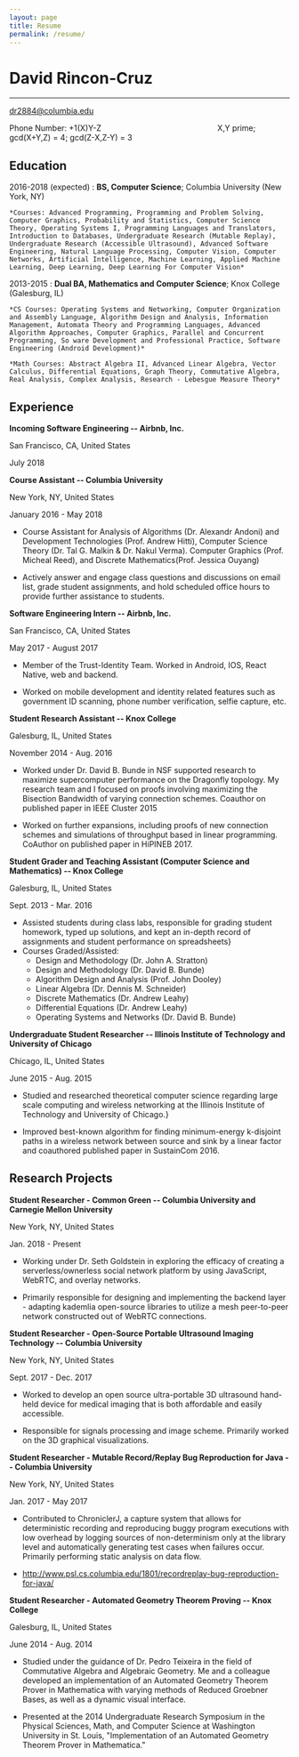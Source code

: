 ```yaml
---
layout: page
title: Resume
permalink: /resume/
---
```


David Rincon-Cruz
============

-------------------
dr2884@columbia.edu

Phone Number: +1(X)Y-Z
&nbsp;&nbsp;&nbsp;&nbsp;&nbsp;&nbsp;&nbsp;&nbsp;&nbsp;&nbsp;&nbsp;&nbsp;
&nbsp;&nbsp;&nbsp;&nbsp;&nbsp;&nbsp;&nbsp;&nbsp;&nbsp;&nbsp;&nbsp;&nbsp;
&nbsp;&nbsp;&nbsp;&nbsp;&nbsp;&nbsp;&nbsp;&nbsp;&nbsp;&nbsp;&nbsp;&nbsp;
&nbsp;&nbsp;&nbsp;&nbsp;&nbsp;&nbsp;&nbsp;&nbsp;&nbsp;&nbsp;&nbsp;&nbsp;
X,Y prime; gcd(X+Y,Z) = 4; gcd(Z-X,Z-Y) = 3

Education
---------

2016-2018 (expected)
:   **BS, Computer Science**; Columbia University (New York, NY)

    *Courses: Advanced Programming, Programming and Problem Solving, Computer Graphics, Probability and Statistics, Computer Science Theory, Operating Systems I, Programming Languages and Translators, Introduction to Databases, Undergraduate Research (Mutable Replay), Undergraduate Research (Accessible Ultrasound), Advanced Software Engineering, Natural Language Processing, Computer Vision, Computer Networks, Artificial Intelligence, Machine Learning, Applied Machine Learning, Deep Learning, Deep Learning For Computer Vision*

2013-2015
:   **Dual BA, Mathematics and Computer Science**; Knox College (Galesburg, IL)

    *CS Courses: Operating Systems and Networking, Computer Organization and Assembly Language, Algorithm Design and Analysis, Information Management, Automata Theory and Programming Languages, Advanced Algorithm Approaches, Computer Graphics, Parallel and Concurrent Programming, So ware Development and Professional Practice, Software Engineering (Android Development)*

    *Math Courses: Abstract Algebra II, Advanced Linear Algebra, Vector Calculus, Differential Equations, Graph Theory, Commutative Algebra, Real Analysis, Complex Analysis, Research - Lebesgue Measure Theory*

Experience
----------

**Incoming Software Engineering -- Airbnb, Inc.**

San Francisco, CA, United States

July 2018

**Course Assistant -- Columbia University**

New York, NY, United States

January 2016 - May 2018

* Course Assistant for Analysis of Algorithms (Dr. Alexandr Andoni) and Development Technologies (Prof. Andrew Hitti), Computer Science Theory (Dr. Tal G. Malkin & Dr. Nakul Verma). Computer Graphics (Prof. Micheal Reed), and Discrete Mathematics(Prof. Jessica Ouyang)

* Actively answer and engage class questions and discussions on email list, grade student assignments, and hold scheduled office hours to provide further assistance to students.

**Software Engineering Intern -- Airbnb, Inc.**

San Francisco, CA, United States

May 2017 - August 2017

* Member of the Trust-Identity Team. Worked in Android, IOS, React Native, web and backend.

* Worked on mobile development and identity related features such as government ID scanning, phone number verification, selfie capture, etc.

**Student Research Assistant -- Knox College**

Galesburg, IL, United States

November 2014 - Aug. 2016

* Worked under Dr. David B. Bunde in NSF supported research to maximize supercomputer performance on the Dragonfly topology. My research team and I focused on proofs involving maximizing the Bisection Bandwidth of varying connection schemes. Coauthor on published paper in IEEE Cluster 2015

* Worked on further expansions, including proofs of new connection schemes and simulations of throughput based in linear programming. CoAuthor on published paper in HiPINEB 2017.

**Student Grader and Teaching Assistant (Computer Science and Mathematics) -- Knox College**

Galesburg, IL, United States

Sept. 2013 - Mar. 2016

* Assisted students during class labs, responsible for grading student homework, typed up solutions, and kept an in-depth record of assignments and student performance on spreadsheets}
* Courses Graded/Assisted:
  * Design and Methodology (Dr. John A. Stratton)
  * Design and Methodology (Dr. David B. Bunde)
  * Algorithm Design and Analysis (Prof. John Dooley)
  * Linear Algebra (Dr. Dennis M. Schneider)
  * Discrete Mathematics (Dr. Andrew Leahy)
  * Differential Equations (Dr. Andrew Leahy)
  * Operating Systems and Networks (Dr. David B. Bunde)

**Undergraduate Student Researcher -- Illinois Institute of Technology and University of Chicago**

Chicago, IL, United States

June 2015 - Aug. 2015

* Studied and researched theoretical computer science regarding large scale computing and wireless networking at the Illinois Institute of Technology and University of Chicago.}

* Improved best-known  algorithm for finding minimum-energy k-disjoint paths in a wireless network between source and sink by a linear factor and coauthored published paper in SustainCom 2016.


Research Projects
--------------------

**Student Researcher - Common Green -- Columbia University and Carnegie Mellon University**

New York, NY, United States

Jan. 2018 - Present

* Working under Dr. Seth Goldstein in exploring the efficacy of creating a serverless/ownerless social network platform by using JavaScript, WebRTC, and overlay networks.

* Primarily responsible for designing and implementing the backend layer - adapting kademlia open-source libraries to utilize a mesh peer-to-peer network constructed out of WebRTC connections.

**Student Researcher - Open-Source Portable Ultrasound Imaging Technology -- Columbia University**

New York, NY, United States

Sept. 2017 - Dec. 2017

* Worked to develop an open source ultra-portable 3D ultrasound hand-held device for medical imaging that is both affordable and easily accessible.

* Responsible for signals processing and image scheme. Primarily worked on the 3D graphical visualizations.

**Student Researcher - Mutable Record/Replay Bug Reproduction for Java -- Columbia University**

New York, NY, United States

Jan. 2017 - May 2017

* Contributed to ChroniclerJ, a capture system that allows for deterministic recording and reproducing buggy program executions with low overhead by logging sources of non-determinism only at the library level and automatically generating test cases when failures occur. Primarily performing static analysis on data flow.

* http://www.psl.cs.columbia.edu/1801/recordreplay-bug-reproduction-for-java/

**Student Researcher - Automated Geometry Theorem Proving -- Knox College**

Galesburg, IL, United States

June 2014 - Aug. 2014

* Studied under the guidance of Dr. Pedro Teixeira in the field of Commutative Algebra and Algebraic Geometry. Me and a colleague developed an implementation of an Automated Geometry Theorem Prover in Mathematica with varying methods of Reduced Groebner Bases, as well as a dynamic visual interface.

* Presented at the 2014 Undergraduate Research Symposium in the Physical Sciences, Math, and Computer Science at Washington University in St. Louis, "Implementation of an Automated Geometry Theorem Prover in Mathematica."
